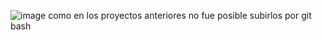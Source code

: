 ![image](https://github.com/user-attachments/assets/161954bf-6621-47f9-9700-4e66b00faf76)
como en los proyectos anteriores no fue posible subirlos por git bash
